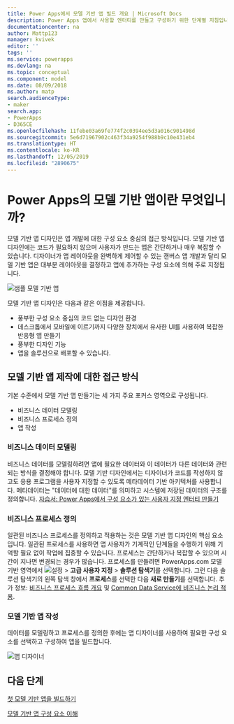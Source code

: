```yaml
---
title: Power Apps에서 모델 기반 앱 빌드 개요 | Microsoft Docs
description: Power Apps 앱에서 사용할 엔터티를 만들고 구성하기 위한 단계별 지침입니다.
documentationcenter: na
author: Mattp123
manager: kvivek
editor: ''
tags: ''
ms.service: powerapps
ms.devlang: na
ms.topic: conceptual
ms.component: model
ms.date: 08/09/2018
ms.author: matp
search.audienceType:
- maker
search.app:
- PowerApps
- D365CE
ms.openlocfilehash: 11febe03a69fe774f2c0394ee5d3a016c901498d
ms.sourcegitcommit: 5e6d71967902c463f34a9254f988b9c10e431eb4
ms.translationtype: HT
ms.contentlocale: ko-KR
ms.lasthandoff: 12/05/2019
ms.locfileid: "2890675"
---
```

# <a name="what-are-model-driven-apps-in-power-apps"></a>Power Apps의 모델 기반 앱이란 무엇입니까?

모델 기반 앱 디자인은 앱 개발에 대한 구성 요소 중심의 접근 방식입니다. 모델 기반 앱 디자인에는 코드가 필요하지 않으며 사용자가 만드는 앱은 간단하거나 매우 복잡할 수 있습니다.  디자이너가 앱 레이아웃을 완벽하게 제어할 수 있는 캔버스 앱 개발과 달리 모델 기반 앱은 대부분 레이아웃을 결정하고 앱에 추가하는 구성 요소에 의해 주로 지정됩니다. 

![샘플 모델 기반 앱](media/model-driven-app-overview/model-app-sample.png)

모델 기반 앱 디자인은 다음과 같은 이점을 제공합니다.
- 풍부한 구성 요소 중심의 코드 없는 디자인 환경 
- 데스크톱에서 모바일에 이르기까지 다양한 장치에서 유사한 UI를 사용하여 복잡한 반응형 앱 만들기
- 풍부한 디자인 기능 
- 앱을 솔루션으로 배포할 수 있습니다.
 
## <a name="the-approach-to-model-driven-app-making"></a>모델 기반 앱 제작에 대한 접근 방식
기본 수준에서 모델 기반 앱 만들기는 세 가지 주요 포커스 영역으로 구성됩니다.

- 비즈니스 데이터 모델링 
- 비즈니스 프로세스 정의 
- 앱 작성

### <a name="modeling-business-data"></a>비즈니스 데이터 모델링
비즈니스 데이터를 모델링하려면 앱에 필요한 데이터와 이 데이터가 다른 데이터와 관련되는 방식을 결정해야 합니다. 모델 기반 디자인에서는 디자이너가 코드를 작성하지 않고도 응용 프로그램을 사용자 지정할 수 있도록 메타데이터 기반 아키텍처를 사용합니다. 메타데이터는 "데이터에 대한 데이터"를 의미하고 시스템에 저장된 데이터의 구조를 정의합니다. [자습서: Power Apps에서 구성 요소가 있는 사용자 지정 엔터티 만들기](../common-data-service/create-custom-entity.md)

### <a name="defining-business-processes"></a>비즈니스 프로세스 정의
일관된 비즈니스 프로세스를 정의하고 적용하는 것은 모델 기반 앱 디자인의 핵심 요소입니다. 일관된 프로세스를 사용하면 앱 사용자가 기계적인 단계들을 수행하기 위해 기억할 필요 없이 작업에 집중할 수 있습니다. 프로세스는 간단하거나 복잡할 수 있으며 시간이 지나면 변경되는 경우가 많습니다. 프로세스를 만들려면 PowerApps.com 모델 기반 영역에서 ![설정](media/powerapps-gear.png) > **고급 사용자 지정** > **솔루션 탐색기**를 선택합니다. 그런 다음 솔루션 탐색기의 왼쪽 탐색 창에서 **프로세스**를 선택한 다음 **새로 만들기**를 선택합니다. 추가 정보: [비즈니스 프로세스 흐름 개요](/flow/business-process-flows-overview) 및 [Common Data Service에 비즈니스 논리 적용](../common-data-service/cds-processes.md). 

### <a name="composing-the-model-driven-app"></a>모델 기반 앱 작성
데이터를 모델링하고 프로세스를 정의한 후에는 앱 디자이너를 사용하여 필요한 구성 요소를 선택하고 구성하여 앱을 빌드합니다.

![앱 디자이너](media/model-driven-app-overview/app-designer.png)

## <a name="next-steps"></a>다음 단계

[첫 모델 기반 앱을 빌드하기](build-first-model-driven-app.md)

[모델 기반 앱 구성 요소 이해](model-driven-app-components.md)

